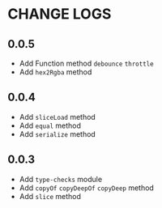 # CHANGE LOGS

## 0.0.5
* Add Function method `debounce` `throttle`
* Add `hex2Rgba` method

## 0.0.4
* Add `sliceLoad` method
* Add `equal` method
* Add `serialize` method


## 0.0.3
* Add `type-checks` module
* Add `copyOf` `copyDeepOf` `copyDeep` method
* Add `slice` method